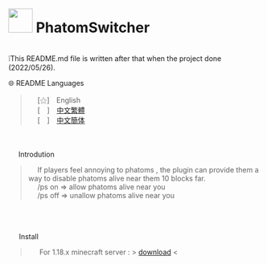  
# <img src="https://media.discordapp.net/attachments/763787703958372402/997344276998541423/unknown.png" width=48> **PhatomSwitcher**
<br>
❕This README.md file is written after that when the project done (2022/05/26). 
&nbsp;

<br>

🌐 README Languages
>&emsp;&nbsp;[⚝]　English<br>
&emsp;&nbsp;[　]　[中文繁體](https://github.com/mcg25035/PhatomSwitcher/blob/master/README/README_TC.md)<br>
&emsp;&nbsp;[　]　[中文簡体](https://github.com/mcg25035/PhatomSwitcher/blob/master/README/README_SC.md)

<br><br>
<img src="https://media.discordapp.net/attachments/763787703958372402/992695856492982352/unknown.png" width=16> Introdution

>&emsp;&nbsp;If players feel annoying to phatoms , the plugin can provide them a way to disable phatoms alive near them 10 blocks far. <br>
>&emsp;&nbsp;/ps on => allow phatoms alive near you<br>
>&emsp;&nbsp;/ps off => unallow phatoms alive near you


<br><br>

<img src="https://cdn.discordapp.com/attachments/763787703958372402/992716242706255932/unknown.png" width=17> Install

>&emsp;&nbsp; For 1.18.x minecraft server : > <a href="https://github.com/mcg25035/PhatomSwitcher/releases/download/v1.0/phatom_switcher-1.0.jar">download</a> <



 
